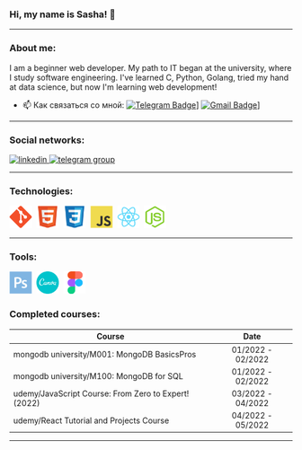 ### Hi, my name is Sasha! 👋

---

### About me:

I am a beginner web developer. My path to IT began at the university, where I study software engineering. I've learned C, Python, Golang, tried my hand at data science, but now I'm learning web development!

- :mailbox: Как связаться со мной: [![Telegram Badge](https://img.shields.io/badge/-shevchuksasha-blue?style=flat&logo=Telegram&logoColor=white)](https://t.me/fantazer_2007)] [![Gmail Badge](https://img.shields.io/badge/-Gmail-red?style=flat&logo=Gmail&logoColor=white)](mailto:sashashevchuk212@gmail.com)]

---

### Social networks:

<div id="badges">
    <a href="https://www.linkedin.com/in/oleksandr-shevchuk-ba2073260/" target="_blank">
      <img src="https://cdn-icons-png.flaticon.com/512/2504/2504799.png" width="40" height="40" alt="linkedin" />
    </a>
    <a href="https://t.me/fantazer_2007" target="_blank">
      <img src="https://cdn-icons-png.flaticon.com/512/2111/2111646.png" width="40" height="40" alt="telegram group" />
    </a>
</div>

---

### Technologies:

<div>
  <img src="https://github.com/devicons/devicon/blob/master/icons/git/git-original.svg" title="git" alt="git" width="40" height="40"/>&nbsp
  <img src="https://github.com/devicons/devicon/blob/master/icons/html5/html5-original.svg" title="html5" alt="html5" width="40" height="40"/>&nbsp
  <img src="https://github.com/devicons/devicon/blob/master/icons/css3/css3-original.svg" title="css" alt="css" width="40" height="40"/>&nbsp
  <img src="https://github.com/devicons/devicon/blob/master/icons/javascript/javascript-original.svg" title="javascript" alt="javascript" width="40" height="40"/>&nbsp
  <img src="https://github.com/devicons/devicon/blob/master/icons/react/react-original.svg" title="reactjs" alt="reactjs" width="40" height="40"/>&nbsp
  <img src="https://github.com/devicons/devicon/blob/master/icons/nodejs/nodejs-original.svg" title="nodejs" alt="nodejs" width="40" height="40"/>&nbsp
</div>

---

### Tools:

<div>
    <img src="https://github.com/devicons/devicon/blob/master/icons/photoshop/photoshop-plain.svg" title="photoshop" alt="photoshop" width="40" height="40"/>&nbsp;
    <img src="https://github.com/devicons/devicon/blob/master/icons/canva/canva-original.svg" title="canva" alt="canva" width="40" height="40"/>&nbsp;
    <img src="https://github.com/devicons/devicon/blob/master/icons/figma/figma-original.svg" title="figma" alt="figma" width="40" height="40"/>&nbsp;
</div>

### Completed courses:

| Course                                                          | Date              |
| ----------------------------------------------------------------| :---------------: |
| mongodb university/M001: MongoDB BasicsPros                     | 01/2022 - 02/2022 |
| mongodb university/M100: MongoDB for SQL                        | 01/2022 - 02/2022 |
| udemy/JavaScript Course: From Zero to Expert!  (2022)           | 03/2022 - 04/2022 |
| udemy/React Tutorial and Projects Course                        | 04/2022 - 05/2022 |

---
